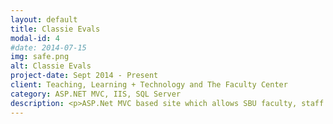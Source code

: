 ```yaml
---
layout: default
title: Classie Evals
modal-id: 4
#date: 2014-07-15
img: safe.png
alt: Classie Evals
project-date: Sept 2014 - Present
client: Teaching, Learning + Technology and The Faculty Center
category: ASP.NET MVC, IIS, SQL Server
description: <p>ASP.Net MVC based site which allows SBU faculty, staff and students to access course evaluation results, comments and statistics in an effort to provide transparency and allow students to make more informed course selections.</p><p>This project was initially developed by a student intern under my supervision and guidance, on-going support and maintenance is provided by me in coordination with Teaching, Learning + Technology</p><p>The site is hosted internally, integrates with CAS for authentication, provides public JSON endpoints so that other course catalog services know if we have evaluation data available. Charts are generated by Google Charts</p>
---
```

